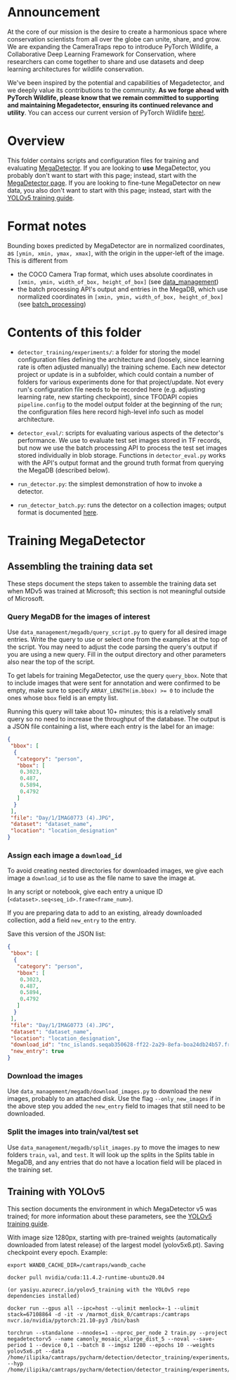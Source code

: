 # Announcement

At the core of our mission is the desire to create a harmonious space where conservation scientists from all over the globe can unite, share, and grow. We are expanding the CameraTraps repo to introduce PyTorch Wildlife, a Collaborative Deep Learning Framework for Conservation, where researchers can come together to share and use datasets and deep learning architectures for wildlife conservation.

We've been inspired by the potential and capabilities of Megadetector, and we deeply value its contributions to the community. **As we forge ahead with PyTorch Wildlife, please know that we remain committed to supporting and maintaining Megadetector, ensuring its continued relevance and utility**. You can access our current version of PyTorch Wildlife [here!](https://github.com/microsoft/CameraTraps/tree/PytorchWildlife_Dev).

# Overview

This folder contains scripts and configuration files for training and evaluating [MegaDetector](https://github.com/ecologize/CameraTraps/blob/main/megadetector.md).  If you are looking to <b>use</b> MegaDetector, you probably don't want to start with this page; instead, start with the [MegaDetector page](https://github.com/ecologize/CameraTraps/blob/main/megadetector.md).  If you are looking to fine-tune MegaDetector on new data, you also don't want to start with this page; instead, start with the [YOLOv5 training guide](https://github.com/ultralytics/yolov5/wiki/Train-Custom-Data).

# Format notes

Bounding boxes predicted by MegaDetector are in normalized coordinates, as `[ymin, xmin, ymax, xmax]`, with the origin in the upper-left of the image. This is different from 
- the COCO Camera Trap format, which uses absolute coordinates in `[xmin, ymin, width_of_box, height_of_box]` (see [data_management](../data_management/README.md))
- the batch processing API's output and entries in the MegaDB, which use normalized coordinates in `[xmin, ymin, width_of_box, height_of_box]` (see [batch_processing](../api/batch_processing#detector-outputs))

# Contents of this folder

- `detector_training/experiments/`: a folder for storing the model configuration files defining the architecture and (loosely, since learning rate is often adjusted manually) the training scheme. Each new detector project or update is in a subfolder, which could contain a number of folders for various experiments done for that project/update. Not every run's configuration file needs to be recorded here (e.g. adjusting learning rate, new starting checkpoint), since TFODAPI copies `pipeline.config` to the model output folder at the beginning of the run; the configuration files here record high-level info such as model architecture. 

- `detector_eval/`: scripts for evaluating various aspects of the detector's performance. We use to evaluate test set images stored in TF records, but now we use the batch processing API to process the test set images stored individually in blob storage. Functions in `detector_eval.py` works with the API's output format and the ground truth format from querying the MegaDB (described below).

- `run_detector.py`: the simplest demonstration of how to invoke a detector.

- `run_detector_batch.py`: runs the detector on a collection images; output format is documented [here](https://github.com/ecologize/CameraTraps/tree/main/api/batch_processing/#batch-processing-api-output-format).

# Training MegaDetector

## Assembling the training data set

These steps document the steps taken to assemble the training data set when MDv5 was trained at Microsoft; this section is not meaningful outside of Microsoft.

### Query MegaDB for the images of interest

Use `data_management/megadb/query_script.py` to query for all desired image entries. Write the query to use or select one from the examples at the top of the script. You may need to adjust the code parsing the query's output if you are using a new query. Fill in the output directory and other parameters also near the top of the script. 

To get labels for training  MegaDetector, use the query `query_bbox`. Note that to include images that were sent for annotation and were confirmed to be empty, make sure to specify `ARRAY_LENGTH(im.bbox) >= 0` to include the ones whose `bbox` field is an empty list. 

Running this query will take about 10+ minutes; this is a relatively small query so no need to increase the throughput of the database. The output is a JSON file containing a list, where each entry is the label for an image:
 
```json
{
 "bbox": [
  {
   "category": "person",
   "bbox": [
    0.3023,
    0.487,
    0.5894,
    0.4792
   ]
  }
 ],
 "file": "Day/1/IMAG0773 (4).JPG",
 "dataset": "dataset_name",
 "location": "location_designation"
}
```

### Assign each image a `download_id`

To avoid creating nested directories for downloaded images, we give each image a `download_id` to use as the file name to save the image at.

In any script or notebook, give each entry a unique ID (`<dataset>.seq<seq_id>.frame<frame_num>`).

If you are preparing data to add to an existing, already downloaded collection, add a field `new_entry` to the entry.

Save this version of the JSON list:

```json
{
 "bbox": [
  {
   "category": "person",
   "bbox": [
    0.3023,
    0.487,
    0.5894,
    0.4792
   ]
  }
 ],
 "file": "Day/1/IMAG0773 (4).JPG",
 "dataset": "dataset_name",
 "location": "location_designation",
 "download_id": "tnc_islands.seqab350628-ff22-2a29-8efa-boa24db24b57.frame0",
 "new_entry": true
}
```

### Download the images

Use `data_management/megadb/download_images.py` to download the new images, probably to an attached disk. Use the flag `--only_new_images` if in the above step you added the `new_entry` field to images that still need to be downloaded. 


### Split the images into train/val/test set

Use `data_management/megadb/split_images.py` to move the images to new folders `train`, `val`, and `test`. It will look up the splits in the Splits table in MegaDB, and any entries that do not have a location field will be placed in the training set.


## Training with YOLOv5

This section documents the environment in which MegaDetector v5 was trained; for more information about these parameters, see the [YOLOv5 training guide](https://github.com/ultralytics/yolov5/wiki/Train-Custom-Data).

With image size 1280px, starting with pre-trained weights (automatically downloaded from latest release) of the largest model (yolov5x6.pt). Saving checkpoint every epoch. Example:

```
export WANDB_CACHE_DIR=/camtraps/wandb_cache

docker pull nvidia/cuda:11.4.2-runtime-ubuntu20.04

(or yasiyu.azurecr.io/yolov5_training with the YOLOv5 repo dependencies installed)

docker run --gpus all --ipc=host --ulimit memlock=-1 --ulimit stack=67108864 -d -it -v /marmot_disk_0/camtraps:/camtraps nvcr.io/nvidia/pytorch:21.10-py3 /bin/bash 

torchrun --standalone --nnodes=1 --nproc_per_node 2 train.py --project megadetectorv5 --name camonly_mosaic_xlarge_dist_5 --noval --save-period 1 --device 0,1 --batch 8 --imgsz 1280 --epochs 10 --weights yolov5x6.pt --data /home/ilipika/camtraps/pycharm/detection/detector_training/experiments/megadetector_v5_yolo/data_camtrap_images_only.yml --hyp /home/ilipika/camtraps/pycharm/detection/detector_training/experiments/megadetector_v5_yolo/hyp_mosaic.yml
```
